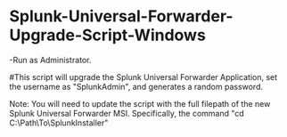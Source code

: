 # Splunk-Universal-Forwarder-Upgrade-Script-Windows

-Run as Administrator.

#This script will upgrade the Splunk Universal Forwarder Application, set the username as "SplunkAdmin", and generates a random password.

Note: You will need to update the script with the full filepath of the new Splunk Universal Forwarder MSI. Specifically, the command "cd C:\Path\To\SplunkInstaller"
